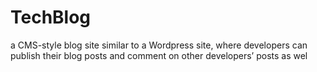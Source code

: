# TechBlog
a CMS-style blog site similar to a Wordpress site, where developers can publish their blog posts and comment on other developers’ posts as wel
